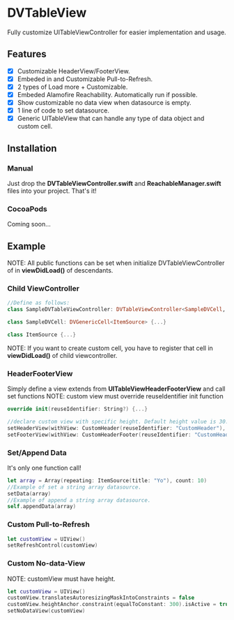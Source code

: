 # DVTableView
Fully customize UITableViewController for easier implementation and usage.

## Features

- [x] Customizable HeaderView/FooterView.
- [x] Embeded in and Customizable Pull-to-Refresh.
- [x] 2 types of Load more + Customizable.
- [x] Embeded Alamofire Reachability. Automatically run if possible.
- [x] Show customizable no data view when datasource is empty.
- [x] 1 line of code to set datasource.
- [x] Generic UITableView that can handle any type of data object and custom cell.

## Installation
### Manual
Just drop the **DVTableViewController.swift** and **ReachableManager.swift** files into your project. That's it!

### CocoaPods
Coming soon...

## Example

NOTE: All public functions can be set when initialize DVTableViewController of in **viewDidLoad()** of descendants.

### Child ViewController
```swift
//Define as follows:
class SampleDVTableViewController: DVTableViewController<SampleDVCell, ItemSource> {...}

class SampleDVCell: DVGenericCell<ItemSource> {...}

class ItemSource {...}
```
NOTE: If you want to create custom cell, you have to register that cell in **viewDidLoad()** of child viewcontroller.

### HeaderFooterView
Simply define a view extends from **UITableViewHeaderFooterView** and call set functions
NOTE: custom view must override reuseIdentifier init function
```swift
override init(reuseIdentifier: String?) {...}
```
```swift
//declare custom view with specific height. Default height value is 30.
setHeaderView(withView: CustomHeader(reuseIdentifier: "CustomHeader"), height: 80)
setFooterView(withView: CustomHeaderFooter(reuseIdentifier: "CustomHeaderFooter"))
```

### Set/Append Data
It's only one function call!

```swift
let array = Array(repeating: ItemSource(title: "Yo"), count: 10)
//Example of set a string array datasource.
setData(array)
//Example of append a string array datasource.
self.appendData(array)
```

### Custom Pull-to-Refresh
```swift
let customView = UIView()
setRefreshControl(customView)
```

### Custom No-data-View
NOTE: customView must have height.
```swift
let customView = UIView()
customView.translatesAutoresizingMaskIntoConstraints = false
customView.heightAnchor.constraint(equalToConstant: 300).isActive = true
setNoDataView(customView)
```
